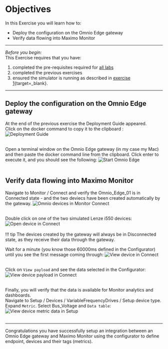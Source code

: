 # Objectives
In this Exercise you will learn how to:

* Deploy the configuration on the Omnio Edge gateway
* Verify data flowing into Maximo Monitor

---
*Before you begin:*  
This Exercise requires that you have:

1. completed the pre-requisites required for [all labs](../prereqs)
2. completed the previous exercises
3. ensured the simulator is running as described in [exercise 1](/omnio_8.8/setup/#configure-the-modbus-simulator){target=_blank}.</br>

---

## Deploy the configuration on the Omnio Edge gateway

At the end of the previous exercise the Deployment Guide appeared. </br>
Click on the docker command to copy it to the clipboard :
![Deployment Guide](/img/omnio_8.8/omnio_configuration_16.png)</br></br>

Open a terminal window on the Omnio Edge gateway (in my case my Mac) and then paste the docker command line from the clipboard. Click enter to execute it, and you should see the following:
![Start Omnio Edge](/img/omnio_8.8/omnio_configuration_17.png)</br></br>

## Verify data flowing into Maximo Monitor

Navigate to Monitor / Connect and verify the Omnio_Edge_01 is in Connected state - and the two deviecs have been created automatically by the gateway.
![Omnio devices in Monitor Connect](/img/omnio_8.8/omnio_configuration_18.png)</br></br>

Double click on one of the two simulated Lenze i550 devices:
![Open device in Connect](/img/omnio_8.8/omnio_configuration_19.png)</br></br>
!!! tip
    The devices created by the gateway will always be in Disconnected state, as they receive their data through the gateway.

Wait for a minute (you know those 60000ms defined in the Configurator) until you see the first message coming through:
![View device in Connect](/img/omnio_8.8/omnio_configuration_20.png)</br></br>

Click on `View payload` and see the data selected in the Configurator:
![View device payload in Connect](/img/omnio_8.8/omnio_configuration_21.png)</br></br>

Finally, you will verify that the data is available for Monitor analytics and dashboards.</br>
Navigate to Setup / Devices / VariableFrequencyDrives / Setup device type.</br>
Expand `Metric`. Select Bus_Voltage and `Data table`:
![View device metric data in Setup](/img/omnio_8.8/omnio_configuration_22.png)</br></br>


---
Congratulations you have successfully setup an integration between an Omnio Edge gateway and Maximo Monitor using the configurator to define endpoint, devices and their tags (metrics).</br>
